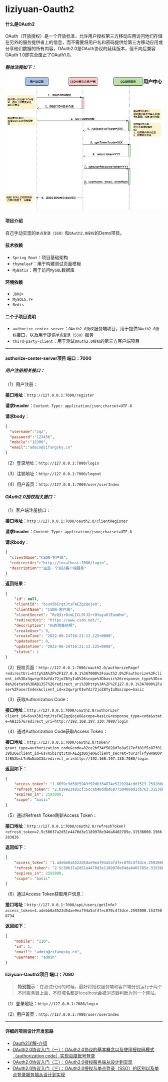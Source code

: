 # liziyuan-Oauth2

#### 什么是OAuth2
OAuth（开放授权）是一个开放标准，允许用户授权第三方移动应用访问他们存储在另外的服务提供者上的信息，而不需要将用户名和密码提供给第三方移动应用或分享他们数据的所有内容，OAuth2.0是OAuth协议的延续版本，但不向后兼容OAuth 1.0即完全废止了OAuth1.0。  
  
##### 整体流程如下：
![Oauth2整体流程](./Oauth2-Flow.png "Oauth2整体流程")

#### 项目介绍
自己手动实现的`单点登录（SSO）`和`OAuth2.0授权`的Demo项目。 

#### 技术依赖 ####

- `Spring Boot`：项目基础架构
- `thymeleaf`：用于构建测试页面模板
- `MyBatis`：用于访问`MySQL`数据库 

#### 环境依赖 ####

- `JDK8+`
- `MySQL5.7+`
- `Redis`

#### 二个子项目说明 ####

- `authorize-center-server`：`OAuth2.0授权`服务端项目，用于提供`OAuth2.0授权`接口，以及用于提供`单点登录（SSO）`服务
- `third-party-client`：用于测试`OAuth2.0授权`的第三方客户端项目

------

#### authorize-center-server项目 端口：7000 ####

##### 用户注册相关接口： #####

（1）用户注册：

**接口地址**：`http://127.0.0.1:7000/register`

**请求header**：`Content-Type: application/json;charset=UTF-8`

**请求body**：

```json
{
  "username":"zqz",
  "password":"123456",
  "mobile":"12306",
  "email":"admin@zifangsky.cn"
}
```

（2）登录地址：`http://127.0.0.1:7000/login`

（3）注销地址：`http://127.0.0.1:7000/logout`

（4）用户首页：`http://127.0.0.1:7000/user/userIndex`



##### OAuth2.0授权相关接口： #####

（1）客户端注册接口：

**接口地址**：`http://127.0.0.1:7000/oauth2.0/clientRegister`

**请求header**：`Content-Type: application/json;charset=UTF-8`

**请求body**：

```json
{
  "clientName":"CSDN-客户端",
  "redirectUri":"http://localhost:7080/login",
  "description":"这是一个测试客户端服务"
}
```
**返回结果**：
```json
{
    "id": null,
    "clientId": "6svX5bIrqtJtsFAEZgzQojeO",
    "clientName": "CSDN-客户端",
    "clientSecret": "RzQ3irOimLICL9fJ2rrDYayuOlEueWhm",
    "redirectUri": "https://www.csdn.net/",
    "description": "码农聚集地啊",
    "createUser": 9,
    "createTime": "2022-06-24T16:21:12.125+0000",
    "updateUser": 9,
    "updateTime": "2022-06-24T16:21:12.125+0000",
    "status": 1
}
```

（2）授权页面：`http://127.0.0.1:7000/oauth2.0/authorizePage?redirectUri=http%3A%2F%2F127.0.0.1%3A7000%2Foauth2.0%2Fauthorize%3Fclient_id%3Dx3qwrgrO1wYdz72joZ8YyIuD%26scope%3Dbasic%26response_type%3Dcode%26state%3DAB1357%26redirect_uri%3Dhttp%3A%2F%2F127.0.0.1%3A7000%2Fuser%2FuserIndex&client_id=x3qwrgrO1wYdz72joZ8YyIuD&scope=basic`

（3）获取Authorization Code：

**接口地址：**`http://127.0.0.1:7000/oauth2.0/authorize?client_id=6svX5bIrqtJtsFAEZgzQojeO&scope=basic&response_type=code&state=AB1357&redirect_uri=http://192.168.197.130:7080/login`

（4）通过Authorization Code获取Access Token：

**接口地址**：`http://127.0.0.1:7000/oauth2.0/token?grant_type=authorization_code&code=82ce2bf34f5028d7e8a517ef381f5c87f0139b26&client_id=6svX5bIrqtJtsFAEZgzQojeO&client_secret=tur2rlFfywR9OOP3fB5ZbsLTnNuNabI3&redirect_uri=http://192.168.197.130:7080/login`

**返回如下**：

```json
{
	"access_token": "1.6659c9d38f5943f97db334874e5229284cdd1523.2592000.1537600367",
	"refresh_token": "2.b19923a01cf35ccab48ddbd687750408bd1cb763.31536000.1566544316",
	"expires_in": 2592000,
	"scope": "basic"
}
```

（5）通过Refresh Token刷新Access Token：

**接口地址**：`http://127.0.0.1:7000/oauth2.0/refreshToken?refresh_token=2.5c58637a2d51e4470d3e1189978e94da8402785e.31536000.1566283826`

**返回如下**：

```json
{
	"access_token": "1.adebb0a4522d5dae9eaf94a5af4fec070c4f3dce.2592000.1537508734",
	"refresh_token": "2.5c58637a2d51e4470d3e1189978e94da8402785e.31536000.1566283826",
	"expires_in": 2592000,
	"scope": "basic"
}
```

（6）通过Access Token获取用户信息：

**接口地址**：`http://127.0.0.1:7000/api/users/getInfo?access_token=1.adebb0a4522d5dae9eaf94a5af4fec070c4f3dce.2592000.1537508734`

**返回如下**：

```json
{
	"mobile": "110",
	"id": 1,
	"email": "admin@zifangsky.cn",
	"username": "admin"
}
```

#### liziyuan-Oauth2项目   端口：7080 ####

> **特别提示**：在测试代码的时候，最好将授权服务端和客户端分别运行于两个不同服务器上面，不然域名都是localhost会被浏览器判断为同一个网站。 

（1）登录地址：`http://127.0.0.1:7080/login`

（2）用户首页：`http://127.0.0.1:7080/user/userIndex`

------


#### 详细的项目设计开发思路 ####
- [Oauth2详解-介绍](https://www.jianshu.com/p/84a4b4a1e833)
- [OAuth2.0协议入门（一）：OAuth2.0协议的基本概念以及使用授权码模式（authorization code）实现百度账号登录](https://www.zifangsky.cn/1309.html)
- [OAuth2.0协议入门（二）：OAuth2.0授权服务端从设计到实现](https://www.zifangsky.cn/1313.html)
- [OAuth2.0协议入门（三）：OAuth2.0授权与单点登录（SSO）的区别以及单点登录服务端从设计到实现](https://www.zifangsky.cn/1327.html)

